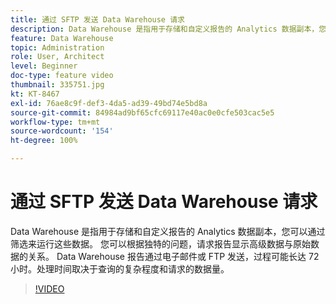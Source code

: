 ```yaml
---
title: 通过 SFTP 发送 Data Warehouse 请求
description: Data Warehouse 是指用于存储和自定义报告的 Analytics 数据副本，您可以通过筛选来运行这些数据。 您可以根据独特的问题，请求报告显示高级数据与原始数据的关系。 Data Warehouse 报告通过电子邮件或 FTP 发送，过程可能长达 72 小时。处理时间取决于查询的复杂程度和请求的数据量。
feature: Data Warehouse
topic: Administration
role: User, Architect
level: Beginner
doc-type: feature video
thumbnail: 335751.jpg
kt: KT-8467
exl-id: 76ae8c9f-def3-4da5-ad39-49bd74e5bd8a
source-git-commit: 84984ad9bf65cfc69117e40ac0e0cfe503cac5e5
workflow-type: tm+mt
source-wordcount: '154'
ht-degree: 100%

---
```


# 通过 SFTP 发送 Data Warehouse 请求

Data Warehouse 是指用于存储和自定义报告的 Analytics 数据副本，您可以通过筛选来运行这些数据。 您可以根据独特的问题，请求报告显示高级数据与原始数据的关系。 Data Warehouse 报告通过电子邮件或 FTP 发送，过程可能长达 72 小时。处理时间取决于查询的复杂程度和请求的数据量。

>[!VIDEO](https://video.tv.adobe.com/v/335751/?quality=12&learn=on)
